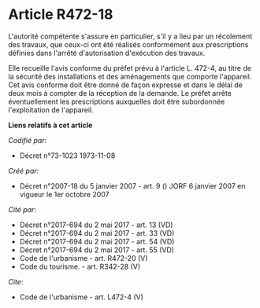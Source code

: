 # Article R472-18

L'autorité compétente s'assure en particulier, s'il y a lieu par un récolement des travaux, que ceux-ci ont été réalisés
conformément aux prescriptions définies dans l'arrêté d'autorisation d'exécution des travaux.

Elle recueille l'avis conforme du préfet prévu à l'article L. 472-4, au titre de la sécurité des installations et des
aménagements que comporte l'appareil. Cet avis conforme doit être donné de façon expresse et dans le délai de deux mois à
compter de la réception de la demande. Le préfet arrête éventuellement les prescriptions auxquelles doit être subordonnée
l'exploitation de l'appareil.

**Liens relatifs à cet article**

_Codifié par_:

  - Décret n°73-1023 1973-11-08

_Créé par_:

  - Décret n°2007-18 du 5 janvier 2007 - art. 9 () JORF 6 janvier 2007 en vigueur le 1er octobre 2007

_Cité par_:

  - Décret n°2017-694 du 2 mai 2017 - art. 13 (VD)
  - Décret n°2017-694 du 2 mai 2017 - art. 33 (VD)
  - Décret n°2017-694 du 2 mai 2017 - art. 54 (VD)
  - Décret n°2017-694 du 2 mai 2017 - art. 55 (VD)
  - Code de l'urbanisme - art. R472-20 (V)
  - Code du tourisme. - art. R342-28 (V)

_Cite_:

  - Code de l'urbanisme - art. L472-4 (V)
